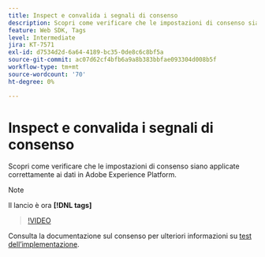 ```yaml
---
title: Inspect e convalida i segnali di consenso
description: Scopri come verificare che le impostazioni di consenso siano applicate correttamente ai dati in Adobe Experience Platform.
feature: Web SDK, Tags
level: Intermediate
jira: KT-7571
exl-id: d7534d2d-6a64-4189-bc35-0de8c6c8bf5a
source-git-commit: ac07d62cf4bfb6a9a8b383bbfae093304d008b5f
workflow-type: tm+mt
source-wordcount: '70'
ht-degree: 0%

---
```


# Inspect e convalida i segnali di consenso

Scopri come verificare che le impostazioni di consenso siano applicate correttamente ai dati in Adobe Experience Platform.


>[!NOTE]
>
> Il lancio è ora **[!DNL tags]**

>[!VIDEO](https://video.tv.adobe.com/v/332696/?quality=12&learn=on)

Consulta la documentazione sul consenso per ulteriori informazioni su [test dell’implementazione](https://experienceleague.adobe.com/docs/experience-platform/landing/governance-privacy-security/consent/adobe/overview.html?lang=en#test-implementation).
